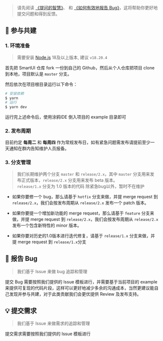 > 请先阅读 [《提问的智慧》](https://github.com/ryanhanwu/How-To-Ask-Questions-The-Smart-Way)、 和 [《如何有效地报告 Bug》](http://www.chiark.greenend.org.uk/%7Esgtatham/bugs-cn.html)，这将帮助你更好地提交问题和得到反馈。

## 🤝 参与共建

### 1. 环境准备

> 需要安装 [Node.js](https://nodejs.org/en/) 18及以上版本, 建议 `v18.20.4`

首先把 SmartUI 仓库 fork 一份到自己的 Github，然后从个人仓库把项目 clone 到本地，项目默认是 `master` 分支。

然后依次在项目根目录运行以下命令：

```bash
# 安装依赖
$ yarn
# 运行
$ yarn dev
```

运行完上述命令后，使用涂鸦IDE 倒入项目的 example 目录即可

### 2. 发布周期

目前约定 **每周二** 和 **每周四** 作为常规发布日，如有紧急问题需发布请提前至少一天通知在群内告知维护人员报备。

### 3. 分支管理

> 我们长期维护两个分支 `master` 和 `release/2.x`，其中 `master` 分支用来发布正式版本，`release/2.x` 分支用来发布 beta 版本。  
> `release/1.x` 分支为 1.0 版本的代码 除紧急bug以外，暂时不在维护

- 如果你要修一个 bug，那么请基于 `hotfix` 分支来做，并提 merge request 到 `release/2.x`，我们会按发布周期从 `release/2.x` 发布一个 patch 版本。
- 如果你要提一个增加新功能的 merge request，那么请基于 `feature` 分支来做，并提 merge request 到 `release/2.x`，我们会按发布周期从 `release/2.x` 发布一个包含新特性的 minor 版本。

- 如果你要对历史的1.0版本进行迭代修复，请基于 `release/1.x` 分支来做，并提 merge request 到 `release/1.x`分支

## 🐞 报告 Bug

> 我们基于 Issue 来做 bug 追踪和管理

提交 Bug 需要按照我们提供的 Issue 模板进行，并需要基于当前项目的 example 来提供可复现的代码片段，这样可以更好地减少多余的沟通成本，当然更建议能自己发现并参与共建，对于此类贡献我们会更优提供 Review 及发布支持。

## 💡 提交需求

> 我们基于 Issue 来做需求的追踪和管理

提交需求需要按照我们提供的 Issue 模板进行
